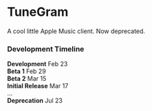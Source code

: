 # TuneGram
A cool little Apple Music client. Now deprecated.
### Development Timeline
<b>Development</b> Feb 23
<br>
<b>Beta 1</b> Feb 29
<br>
<b>Beta 2</b> Mar 15
<br>
<b>Initial Release</b> Mar 17
<br>
...
<br>
<b>Deprecation</b> Jul 23
